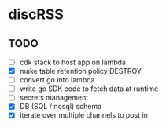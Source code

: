 # discRSS


## TODO

- [ ] cdk stack to host app on lambda
- [x] make table retention policy DESTROY
- [ ] convert go into lambda
- [ ] write go SDK code to fetch data at runtime
- [ ] secrets management
- [x] DB (SQL / nosql) schema
- [x] iterate over multiple channels to post in